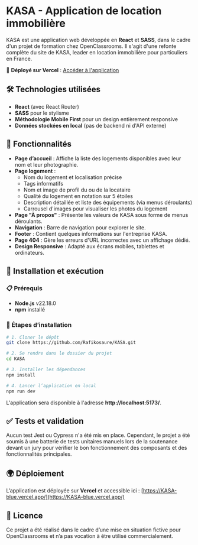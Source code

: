 # KASA - Application de location immobilière  

KASA est une application web développée en **React** et **SASS**, dans le cadre d'un projet de formation chez OpenClassrooms. Il s'agit d'une refonte complète du site de KASA, leader en location immobilière pour particuliers en France.  

🚀 **Déployé sur Vercel** : [Accéder à l'application](https://KASA-blue.vercel.app/)  

## 🛠️ Technologies utilisées  

- **React** (avec React Router)  
- **SASS** pour le stylisme  
- **Méthodologie Mobile First** pour un design entièrement responsive  
- **Données stockées en local** (pas de backend ni d'API externe)  

## 🎨 Fonctionnalités  

- **Page d’accueil** : Affiche la liste des logements disponibles avec leur nom et leur photographie.  
- **Page logement** :  
  - Nom du logement et localisation précise  
  - Tags informatifs  
  - Nom et image de profil du ou de la locataire  
  - Qualité du logement en notation sur 5 étoiles  
  - Description détaillée et liste des équipements (via menus déroulants)  
  - Carrousel d'images pour visualiser les photos du logement  
- **Page "À propos"** : Présente les valeurs de KASA sous forme de menus déroulants.  
- **Navigation** : Barre de navigation pour explorer le site.  
- **Footer** : Contient quelques informations sur l'entreprise KASA.  
- **Page 404** : Gère les erreurs d'URL incorrectes avec un affichage dédié.  
- **Design Responsive** : Adapté aux écrans mobiles, tablettes et ordinateurs.  

## 🚀 Installation et exécution  

### 📋 Prérequis  
- **Node.js** v22.18.0  
- **npm** installé  

### 🔧 Étapes d’installation  
```bash
# 1. Cloner le dépôt
git clone https://github.com/Rafikosaure/KASA.git

# 2. Se rendre dans le dossier du projet
cd KASA

# 3. Installer les dépendances
npm install

# 4. Lancer l’application en local
npm run dev
```

L'application sera disponible à l'adresse **http://localhost:5173/**.  

## ✅ Tests et validation  

Aucun test Jest ou Cypress n'a été mis en place. Cependant, le projet a été soumis à une batterie de tests unitaires manuels lors de la soutenance devant un jury pour vérifier le bon fonctionnement des composants et des fonctionnalités principales.  

## 🌍 Déploiement  

L’application est déployée sur **Vercel** et accessible ici : [https://KASA-blue.vercel.app/](https://KASA-blue.vercel.app/)  

## 📜 Licence  

Ce projet a été réalisé dans le cadre d’une mise en situation fictive pour OpenClassrooms et n’a pas vocation à être utilisé commercialement.  

